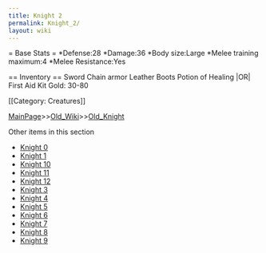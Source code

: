 ```yaml
---
title: Knight 2
permalink: Knight_2/
layout: wiki
---
```

= Base Stats =
*Defense:28
*Damage:36
*Body size:Large
*Melee training maximum:4
*Melee Resistance:Yes

== Inventory ==
 Sword
 Chain armor
 Leather Boots
 Potion of Healing |OR| First Aid Kit
 Gold: 30-80

[[Category: Creatures]]

[MainPage](/keeperrl_wiki/ "wikilink")>>[Old_Wiki](/keeperrl_wiki/Old_Wiki "wikilink")>>[Old_Knight](/keeperrl_wiki/Old_Knight "wikilink")

Other items in this section
-    [Knight 0](/keeperrl_wiki/Knight_0 "wikilink")
-    [Knight 1](/keeperrl_wiki/Knight_1 "wikilink")
-    [Knight 10](/keeperrl_wiki/Knight_10 "wikilink")
-    [Knight 11](/keeperrl_wiki/Knight_11 "wikilink")
-    [Knight 12](/keeperrl_wiki/Knight_12 "wikilink")
-    [Knight 3](/keeperrl_wiki/Knight_3 "wikilink")
-    [Knight 4](/keeperrl_wiki/Knight_4 "wikilink")
-    [Knight 5](/keeperrl_wiki/Knight_5 "wikilink")
-    [Knight 6](/keeperrl_wiki/Knight_6 "wikilink")
-    [Knight 7](/keeperrl_wiki/Knight_7 "wikilink")
-    [Knight 8](/keeperrl_wiki/Knight_8 "wikilink")
-    [Knight 9](/keeperrl_wiki/Knight_9 "wikilink")
